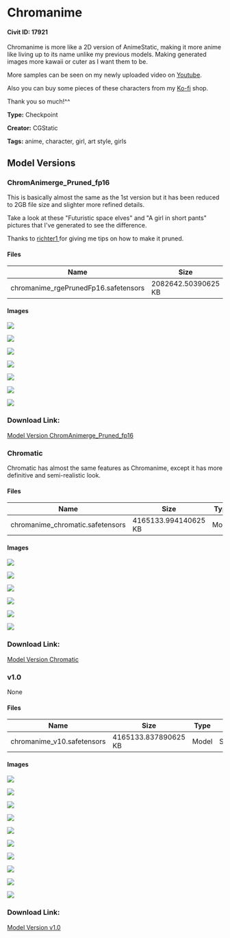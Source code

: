 # Chromanime

#### Civit ID: 17921

<p>Chromanime is more like a 2D version of AnimeStatic, making it more anime like living up to its name unlike my previous models. Making generated images more kawaii or cuter as I want them to be.</p><p></p><p>More samples can be seen on my newly uploaded video on <a target="_blank" rel="ugc" href="https://youtu.be/J-ln7oG-su0">Youtube</a>.</p><p>Also you can buy some pieces of these characters from my <a rel="ugc" href="https://ko-fi.com/s/697923be92">Ko-fi</a> shop.</p><p></p><p>Thank you so much!^^</p>

**Type:** Checkpoint

**Creator:** CGStatic

**Tags:** anime, character, girl, art style, girls

## Model Versions

### ChromAnimerge_Pruned_fp16

<p>This is basically almost the same as the 1st version but it has been reduced to 2GB file size and slighter more refined details.</p><p>Take a look at these "Futuristic space elves" and "A girl in short pants" pictures that I've generated to see the difference.</p><p>Thanks to <a target="_blank" rel="ugc" href="https://civitai.com/user/ritcher1">richter1 </a>for giving me tips on how to make it pruned.</p>

#### Files

| Name | Size | Type | Format | Download Url | AutoV1 | AutoV2 | SHA256 | CRC32 | BLAKE3 |
| --- | --- | --- | --- | --- | --- | --- | --- | --- | --- |
| chromanime_rgePrunedFp16.safetensors | 2082642.50390625 KB | Model | SafeTensor | https://civitai.com/api/download/models/22121 | E653DE08 | 846C545EC3 | 846C545EC321DB25781F3C60E6444945CE47A7418CD613CB840594E1DBB26E6C | 98C38BAE | EFF6FB3B380286A9E5F083A8330C8078FAC2D11830DE9A97A1F0B529701852E0 |

#### Images

<p><img src="https://image.civitai.com/xG1nkqKTMzGDvpLrqFT7WA/5592d9fd-ff4c-4f2f-f008-d503fe303f00/width=450/298146.jpeg" /></p>

<p><img src="https://image.civitai.com/xG1nkqKTMzGDvpLrqFT7WA/87a1ff75-aee2-4409-1e48-592b23b19100/width=450/298145.jpeg" /></p>

<p><img src="https://image.civitai.com/xG1nkqKTMzGDvpLrqFT7WA/7c552e92-2acd-450f-aeb7-f96ccf1a3b00/width=450/298144.jpeg" /></p>

<p><img src="https://image.civitai.com/xG1nkqKTMzGDvpLrqFT7WA/96887afb-ff3e-4699-c4f2-826a3f0f4400/width=450/298143.jpeg" /></p>

<p><img src="https://image.civitai.com/xG1nkqKTMzGDvpLrqFT7WA/7adefcf1-44b7-48a6-dfa7-b0e524681900/width=450/298142.jpeg" /></p>

<p><img src="https://image.civitai.com/xG1nkqKTMzGDvpLrqFT7WA/8205bdc7-1627-4a5d-de28-1dd46b7d5a00/width=450/298141.jpeg" /></p>

<p><img src="https://image.civitai.com/xG1nkqKTMzGDvpLrqFT7WA/4b3faed2-b97d-42a6-b860-18fd76433d00/width=450/237334.jpeg" /></p>

### Download Link:

[Model Version ChromAnimerge_Pruned_fp16](https://civitai.com/api/download/models/22121)

### Chromatic

<p>Chromatic has almost the same features as Chromanime, except it has more definitive and semi-realistic look.</p>

#### Files

| Name | Size | Type | Format | Download Url | AutoV1 | AutoV2 | SHA256 | CRC32 | BLAKE3 |
| --- | --- | --- | --- | --- | --- | --- | --- | --- | --- |
| chromanime_chromatic.safetensors | 4165133.994140625 KB | Model | SafeTensor | https://civitai.com/api/download/models/21556 | A39DE8BE | 8D50EF9C6B | 8D50EF9C6BAB47EB997005B98C2B6CAC7D6A9216BF90B929293D0AF377205325 | AE2E5D91 | EB07B39D3044EB320103AC171F52376D088E9D2022C5A1BF72B49776EB473A2B |

#### Images

<p><img src="https://image.civitai.com/xG1nkqKTMzGDvpLrqFT7WA/df51c70c-117a-4d96-743a-cd932c877b00/width=450/229149.jpeg" /></p>

<p><img src="https://image.civitai.com/xG1nkqKTMzGDvpLrqFT7WA/958dab6b-40e8-4a9a-06c9-0470421a1100/width=450/229161.jpeg" /></p>

<p><img src="https://image.civitai.com/xG1nkqKTMzGDvpLrqFT7WA/f53ee44f-b46a-446d-94cd-3632660c7d00/width=450/229162.jpeg" /></p>

<p><img src="https://image.civitai.com/xG1nkqKTMzGDvpLrqFT7WA/ba95edd1-1360-4304-e84d-1764524b0900/width=450/229163.jpeg" /></p>

<p><img src="https://image.civitai.com/xG1nkqKTMzGDvpLrqFT7WA/815342b2-9873-450a-4fdc-2d90e4746800/width=450/229151.jpeg" /></p>

<p><img src="https://image.civitai.com/xG1nkqKTMzGDvpLrqFT7WA/fbc82e89-608c-4e17-bdf6-bfaa6e467c00/width=450/229150.jpeg" /></p>

### Download Link:

[Model Version Chromatic](https://civitai.com/api/download/models/21556)

### v1.0

None

#### Files

| Name | Size | Type | Format | Download Url | AutoV1 | AutoV2 | SHA256 | CRC32 | BLAKE3 |
| --- | --- | --- | --- | --- | --- | --- | --- | --- | --- |
| chromanime_v10.safetensors | 4165133.837890625 KB | Model | SafeTensor | https://civitai.com/api/download/models/21182 | 02E6F278 | E8047F027D | E8047F027D777C1C00F117744EF57FC8BC33D26C03CD32F3E3EA667C6052136A | 32472A0A | 8FD1D74442932FC2CFAF612AEB27D7F91799C99C275D5ED0960DE3B04CBC293D |

#### Images

<p><img src="https://image.civitai.com/xG1nkqKTMzGDvpLrqFT7WA/9edc05be-7886-42e6-d645-a502c08a2700/width=450/229109.jpeg" /></p>

<p><img src="https://image.civitai.com/xG1nkqKTMzGDvpLrqFT7WA/cbc48df6-0681-413d-1335-41386d2f4800/width=450/229108.jpeg" /></p>

<p><img src="https://image.civitai.com/xG1nkqKTMzGDvpLrqFT7WA/0ac61440-4fce-4acb-5f1f-967d876b0400/width=450/229107.jpeg" /></p>

<p><img src="https://image.civitai.com/xG1nkqKTMzGDvpLrqFT7WA/1a450f70-1ae1-4435-e40f-91ccabf1d800/width=450/229106.jpeg" /></p>

<p><img src="https://image.civitai.com/xG1nkqKTMzGDvpLrqFT7WA/49a34d42-9841-4ec6-c8e6-05c8418aaa00/width=450/229105.jpeg" /></p>

<p><img src="https://image.civitai.com/xG1nkqKTMzGDvpLrqFT7WA/180394dd-e6e1-412d-f75f-8c70c6728600/width=450/229298.jpeg" /></p>

<p><img src="https://image.civitai.com/xG1nkqKTMzGDvpLrqFT7WA/e7b25e6b-67cf-44f2-8d5b-6377fd438a00/width=450/229297.jpeg" /></p>

<p><img src="https://image.civitai.com/xG1nkqKTMzGDvpLrqFT7WA/fffa4aa4-bf90-45e8-7e09-4390a894e000/width=450/229296.jpeg" /></p>

<p><img src="https://image.civitai.com/xG1nkqKTMzGDvpLrqFT7WA/e0b9a4ac-484c-41bd-1a87-ee3ebf1ec200/width=450/229295.jpeg" /></p>

<p><img src="https://image.civitai.com/xG1nkqKTMzGDvpLrqFT7WA/901fc12c-e860-44e9-dd4b-70d1c6f68900/width=450/229294.jpeg" /></p>

### Download Link:

[Model Version v1.0](https://civitai.com/api/download/models/21182)

